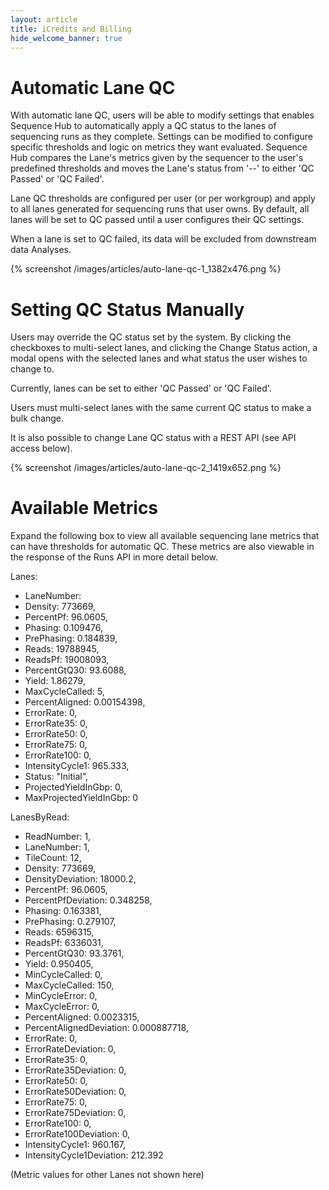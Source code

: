 ```yaml
---
layout: article
title: iCredits and Billing
hide_welcome_banner: true
---
```



Automatic Lane QC
=================

With automatic lane QC, users will be able to modify settings that enables
Sequence Hub to automatically apply a QC status to the lanes of sequencing runs
as they complete. Settings can be modified to configure specific thresholds and
logic on metrics they want evaluated. Sequence Hub compares the Lane's metrics
given by the sequencer to the user's predefined thresholds and moves the Lane's
status from '--' to either 'QC Passed' or 'QC Failed'.

Lane QC thresholds are configured per user (or per workgroup) and apply to all
lanes generated for sequencing runs that user owns. By default, all lanes will
be set to QC passed until a user configures their QC settings.

When a lane is set to QC failed, its data will be excluded from downstream data
Analyses.

{% screenshot /images/articles/auto-lane-qc-1_1382x476.png %}

Setting QC Status Manually
==========================

Users may override the QC status set by the system. By clicking the checkboxes
to multi-select lanes, and clicking the Change Status action, a modal opens with
the selected lanes and what status the user wishes to change to.

Currently, lanes can be set to either 'QC Passed' or 'QC Failed'.

Users must multi-select lanes with the same current QC status to make a bulk
change.

It is also possible to change Lane QC status with a REST API (see API access
below).

{% screenshot /images/articles/auto-lane-qc-2_1419x652.png %}

Available Metrics
=================

Expand the following box to view all available sequencing lane metrics that can
have thresholds for automatic QC. These metrics are also viewable in the
response of the Runs API in more detail below.

Lanes: 

-   LaneNumber: 
-   Density: 773669,
-   PercentPf: 96.0605,
-   Phasing: 0.109476,
-   PrePhasing: 0.184839,
-   Reads: 19788945,
-   ReadsPf: 19008093,
-   PercentGtQ30: 93.6088,
-   Yield: 1.86279,
-   MaxCycleCalled: 5,
-   PercentAligned: 0.00154398,
-   ErrorRate: 0,
-   ErrorRate35: 0,
-   ErrorRate50: 0,
-   ErrorRate75: 0,
-   ErrorRate100: 0,
-   IntensityCycle1: 965.333,
-   Status: "Initial",
-   ProjectedYieldInGbp: 0,
-   MaxProjectedYieldInGbp: 0

LanesByRead:

-   ReadNumber: 1,
-   LaneNumber: 1,
-   TileCount: 12,
-   Density: 773669,
-   DensityDeviation: 18000.2,
-   PercentPf: 96.0605,
-   PercentPfDeviation: 0.348258,
-   Phasing: 0.163381,
-   PrePhasing: 0.279107,
-   Reads: 6596315,
-   ReadsPf: 6336031,
-   PercentGtQ30: 93.3761,
-   Yield: 0.950405,
-   MinCycleCalled: 0,
-   MaxCycleCalled: 150,
-   MinCycleError: 0,
-   MaxCycleError: 0,
-   PercentAligned: 0.0023315,
-   PercentAlignedDeviation: 0.000887718,
-   ErrorRate: 0,
-   ErrorRateDeviation: 0,
-   ErrorRate35: 0,
-   ErrorRate35Deviation: 0,
-   ErrorRate50: 0,
-   ErrorRate50Deviation: 0,
-   ErrorRate75: 0,
-   ErrorRate75Deviation: 0,
-   ErrorRate100: 0,
-   ErrorRate100Deviation: 0,
-   IntensityCycle1: 960.167,
-   IntensityCycle1Deviation: 212.392

(Metric values for other Lanes not shown here)
